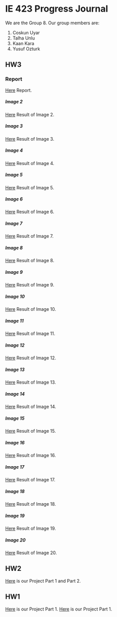 # IE 423 Progress Journal

We are the Group 8. Our group members are:
1. Coskun Uyar
2. Talha Unlu
3. Kaan Kara
4. Yusuf Ozturk

## HW3
### Report
[Here](files/1.report.html) Report.
##### Image 2
[Here](files/Image2.html) Result of Image 2.
##### Image 3
[Here](files/Image3.html) Result of Image 3.
##### Image 4
[Here](files/Image4.html) Result of Image 4.
##### Image 5
[Here](files/Image5.html) Result of Image 5.
##### Image 6
[Here](files/Image6.html) Result of Image 6.
##### Image 7
[Here](files/Image7.html) Result of Image 7.
##### Image 8
[Here](files/Image8.html) Result of Image 8.
##### Image 9
[Here](files/Image9.html) Result of Image 9.
##### Image 10
[Here](files/Image10.html) Result of Image 10.
##### Image 11
[Here](files/Image11.html) Result of Image 11.
##### Image 12
[Here](files/Image12.html) Result of Image 12.
##### Image 13
[Here](files/Image13.html) Result of Image 13.
##### Image 14
[Here](files/Image14.html) Result of Image 14.
##### Image 15
[Here](files/Image15.html) Result of Image 15.
##### Image 16
[Here](files/Image16.html) Result of Image 16.
##### Image 17
[Here](files/Image17.html) Result of Image 17.
##### Image 18
[Here](files/Image18.html) Result of Image 18.
##### Image 19
[Here](files/Image19.html) Result of Image 19.
##### Image 20
[Here](files/Image20.html) Result of Image 20.

## HW2
[Here](files/HW2part1part2.html) is our Project Part 1 and Part 2.

## HW1
[Here](files/part1.html) is our Project Part 1.
[Here](files/part2.html) is our Project Part 1.
